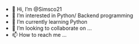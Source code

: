 - 👋 Hi, I’m @Simsco21
- 👀 I’m interested in Python/ Backend programming
- 🌱 I’m currently learning Python 
- 💞️ I’m looking to collaborate on ...
- 📫 How to reach me ...

<!---
Simsco21/Simsco21 is a ✨ special ✨ repository because its `README.md` (this file) appears on your GitHub profile.
You can click the Preview link to take a look at your changes.
--->
